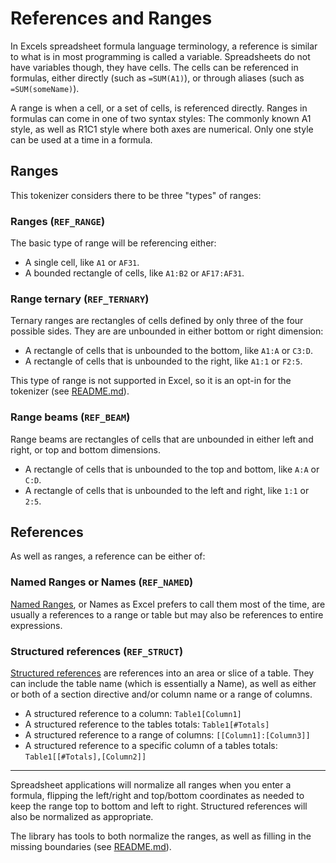 # References and Ranges

In Excels spreadsheet formula language terminology, a reference is similar to what is in most programming is called a variable. Spreadsheets do not have variables though, they have cells. The cells can be referenced in formulas, either directly (such as `=SUM(A1)`), or through aliases (such as `=SUM(someName)`).

A range is when a cell, or a set of cells, is referenced directly. Ranges in formulas can come in one of two syntax styles: The commonly known A1 style, as well as R1C1 style where both axes are numerical. Only one style can be used at a time in a formula.

## Ranges

This tokenizer considers there to be three "types" of ranges:

### Ranges (`REF_RANGE`)

The basic type of range will be referencing either:

* A single cell, like `A1` or `AF31`.
* A bounded rectangle of cells, like `A1:B2` or `AF17:AF31`.

### Range ternary (`REF_TERNARY`)

Ternary ranges are rectangles of cells defined by only three of the four possible sides. They are are unbounded in either bottom or right dimension:

* A rectangle of cells that is unbounded to the bottom, like `A1:A` or `C3:D`.
* A rectangle of cells that is unbounded to the right, like `A1:1` or `F2:5`.

This type of range is not supported in Excel, so it is an opt-in for the tokenizer (see [README.md](./README.md)).

### Range beams (`REF_BEAM`)

Range beams are rectangles of cells that are unbounded in either left and right, or top and bottom dimensions.

* A rectangle of cells that is unbounded to the top and bottom, like `A:A` or `C:D`.
* A rectangle of cells that is unbounded to the left and right, like `1:1` or `2:5`.


## References

As well as ranges, a reference can be either of:

### Named Ranges or Names  (`REF_NAMED`)

[Named Ranges][named], or Names as Excel prefers to call them most of the time, are usually a references to a range or table but may also be references to entire expressions.

### Structured references (`REF_STRUCT`)

[Structured references][srefs] are references into an area or slice of a table. They can include the table name (which is essentially a Name), as well as either or both of a section directive and/or column name or a range of columns.

* A structured reference to a column: `Table1[Column1]`
* A structured reference to the tables totals: `Table1[#Totals]`
* A structured reference to a range of columns: `[[Column1]:[Column3]]`
* A structured reference to a specific column of a tables totals: `Table1[[#Totals],[Column2]]`

---

Spreadsheet applications will normalize all ranges when you enter a formula, flipping the left/right and top/bottom coordinates as needed to keep the range top to bottom and left to right. Structured references will also be normalized as appropriate.

The library has tools to both normalize the ranges, as well as filling in the missing boundaries (see [README.md](./README.md)).


[named]: https://support.microsoft.com/en-us/office/define-and-use-names-in-formulas-4d0f13ac-53b7-422e-afd2-abd7ff379c64
[srefs]: https://support.microsoft.com/en-us/office/using-structured-references-with-excel-tables-f5ed2452-2337-4f71-bed3-c8ae6d2b276e
